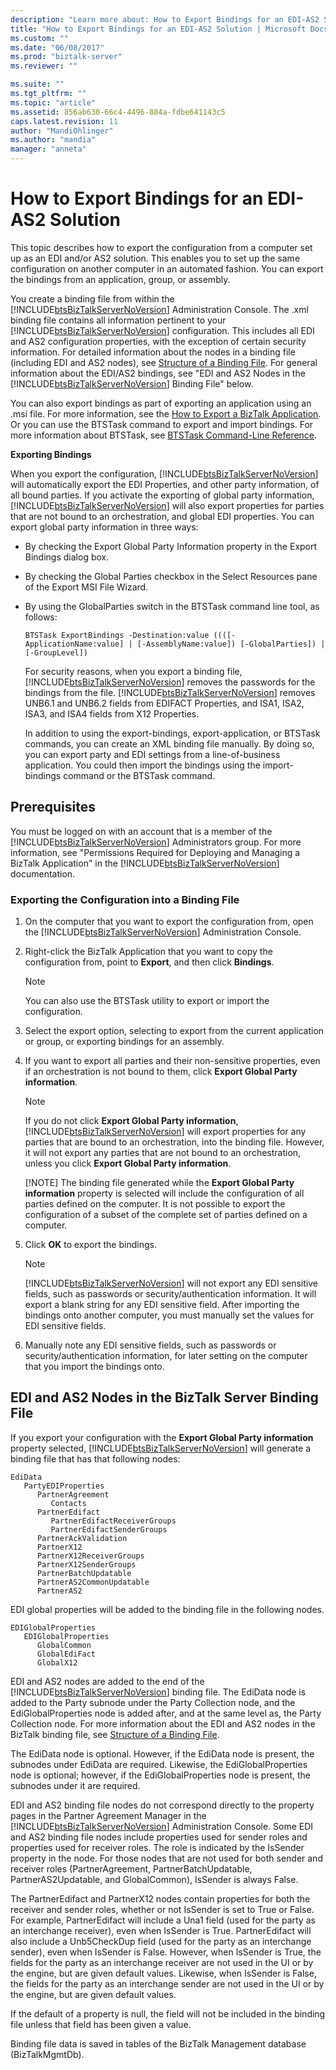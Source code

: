 ```yaml
---
description: "Learn more about: How to Export Bindings for an EDI-AS2 Solution"
title: "How to Export Bindings for an EDI-AS2 Solution | Microsoft Docs"
ms.custom: ""
ms.date: "06/08/2017"
ms.prod: "biztalk-server"
ms.reviewer: ""

ms.suite: ""
ms.tgt_pltfrm: ""
ms.topic: "article"
ms.assetid: 856ab630-66c4-4496-884a-fdbe641143c5
caps.latest.revision: 11
author: "MandiOhlinger"
ms.author: "mandia"
manager: "anneta"
---
```

# How to Export Bindings for an EDI-AS2 Solution
This topic describes how to export the configuration from a computer set up as an EDI and/or AS2 solution. This enables you to set up the same configuration on another computer in an automated fashion. You can export the bindings from an application, group, or assembly.  
  
 You create a binding file from within the [!INCLUDE[btsBizTalkServerNoVersion](../includes/btsbiztalkservernoversion-md.md)] Administration Console. The .xml binding file contains all information pertinent to your [!INCLUDE[btsBizTalkServerNoVersion](../includes/btsbiztalkservernoversion-md.md)] configuration. This includes all EDI and AS2 configuration properties, with the exception of certain security information. For detailed information about the nodes in a binding file (including EDI and AS2 nodes), see [Structure of a Binding File](../core/structure-of-a-binding-file.md). For general information about the EDI/AS2 bindings, see "EDI and AS2 Nodes in the [!INCLUDE[btsBizTalkServerNoVersion](../includes/btsbiztalkservernoversion-md.md)] Binding File" below.  
  
 You can also export bindings as part of exporting an application using an .msi file. For more information, see the [How to Export a BizTalk Application](../core/how-to-export-a-biztalk-application.md). Or you can use the BTSTask command to export and import bindings. For more information about BTSTask, see [BTSTask Command-Line Reference](../core/btstask-command-line-reference.md).  
  
 **Exporting Bindings**  
  
 When you export the configuration, [!INCLUDE[btsBizTalkServerNoVersion](../includes/btsbiztalkservernoversion-md.md)] will automatically export the EDI Properties, and other party information, of all bound parties. If you activate the exporting of global party information, [!INCLUDE[btsBizTalkServerNoVersion](../includes/btsbiztalkservernoversion-md.md)] will also export properties for parties that are not bound to an orchestration, and global EDI properties. You can export global party information in three ways:  
  
- By checking the Export Global Party Information property in the Export Bindings dialog box.  
  
- By checking the Global Parties checkbox in the Select Resources pane of the Export MSI File Wizard.  
  
- By using the GlobalParties switch in the BTSTask command line tool, as follows:  
  
  ```  
  BTSTask ExportBindings -Destination:value ((([-ApplicationName:value] | [-AssemblyName:value]) [-GlobalParties]) | [-GroupLevel])  
  ```  
  
  For security reasons, when you export a binding file, [!INCLUDE[btsBizTalkServerNoVersion](../includes/btsbiztalkservernoversion-md.md)] removes the passwords for the bindings from the file. [!INCLUDE[btsBizTalkServerNoVersion](../includes/btsbiztalkservernoversion-md.md)] removes UNB6.1 and UNB6.2 fields from EDIFACT Properties, and ISA1, ISA2, ISA3, and ISA4 fields from X12 Properties.  
  
  In addition to using the export-bindings, export-application, or BTSTask commands, you can create an XML binding file manually. By doing so, you can export party and EDI settings from a line-of-business application. You could then import the bindings using the import-bindings command or the BTSTask command.  
  
## Prerequisites  
 You must be logged on with an account that is a member of the [!INCLUDE[btsBizTalkServerNoVersion](../includes/btsbiztalkservernoversion-md.md)] Administrators group. For more information, see "Permissions Required for Deploying and Managing a BizTalk Application" in the [!INCLUDE[btsBizTalkServerNoVersion](../includes/btsbiztalkservernoversion-md.md)] documentation.  
  
### Exporting the Configuration into a Binding File  
  
1. On the computer that you want to export the configuration from, open the [!INCLUDE[btsBizTalkServerNoVersion](../includes/btsbiztalkservernoversion-md.md)] Administration Console.  
  
2. Right-click the BizTalk Application that you want to copy the configuration from, point to **Export**, and then click **Bindings**.  
  
   > [!NOTE]
   >  You can also use the BTSTask utility to export or import the configuration.  
  
3. Select the export option, selecting to export from the current application or group, or exporting bindings for an assembly.  
  
4. If you want to export all parties and their non-sensitive properties, even if an orchestration is not bound to them, click **Export Global Party information**.  
  
   > [!NOTE]
   >  If you do not click **Export Global Party information**, [!INCLUDE[btsBizTalkServerNoVersion](../includes/btsbiztalkservernoversion-md.md)] will export properties for any parties that are bound to an orchestration, into the binding file. However, it will not export any parties that are not bound to an orchestration, unless you click **Export Global Party information**.  
   > 
   > [!NOTE]
   >  The binding file generated while the **Export Global Party information** property is selected will include the configuration of all parties defined on the computer. It is not possible to export the configuration of a subset of the complete set of parties defined on a computer.  
  
5. Click **OK** to export the bindings.  
  
   > [!NOTE]
   >  [!INCLUDE[btsBizTalkServerNoVersion](../includes/btsbiztalkservernoversion-md.md)] will not export any EDI sensitive fields, such as passwords or security/authentication information. It will export a blank string for any EDI sensitive field. After importing the bindings onto another computer, you must manually set the values for EDI sensitive fields.  
  
6. Manually note any EDI sensitive fields, such as passwords or security/authentication information, for later setting on the computer that you import the bindings onto.  
  
## EDI and AS2 Nodes in the BizTalk Server Binding File  
 If you export your configuration with the **Export Global Party information** property selected, [!INCLUDE[btsBizTalkServerNoVersion](../includes/btsbiztalkservernoversion-md.md)] will generate a binding file that has that following nodes:  
  
```  
EdiData  
   PartyEDIProperties  
      PartnerAgreement  
         Contacts  
      PartnerEdifact  
         PartnerEdifactReceiverGroups  
         PartnerEdifactSenderGroups  
      PartnerAckValidation  
      PartnerX12  
      PartnerX12ReceiverGroups  
      PartnerX12SenderGroups  
      PartnerBatchUpdatable  
      PartnerAS2CommonUpdatable  
      PartnerAS2  
```  
  
 EDI global properties will be added to the binding file in the following nodes.  
  
```  
EDIGlobalProperties  
   EDIGlobalProperties  
      GlobalCommon  
      GlobalEdiFact  
      GlobalX12  
```  
  
 EDI and AS2 nodes are added to the end of the [!INCLUDE[btsBizTalkServerNoVersion](../includes/btsbiztalkservernoversion-md.md)] binding file. The EdiData node is added to the Party subnode under the Party Collection node, and the EdiGlobalProperties node is added after, and at the same level as, the Party Collection node. For more information about the EDI and AS2 nodes in the BizTalk binding file, see [Structure of a Binding File](../core/structure-of-a-binding-file.md).  
  
 The EdiData node is optional. However, if the EdiData node is present, the subnodes under EdiData are required. Likewise, the EdiGlobalProperties node is optional; however, if the EdiGlobalProperties node is present, the subnodes under it are required.  
  
 EDI and AS2 binding file nodes do not correspond directly to the property pages in the Partner Agreement Manager in the [!INCLUDE[btsBizTalkServerNoVersion](../includes/btsbiztalkservernoversion-md.md)] Administration Console. Some EDI and AS2 binding file nodes include properties used for sender roles and properties used for receiver roles. The role is indicated by the IsSender property in the node. For those nodes that are not used for both sender and receiver roles (PartnerAgreement, PartnerBatchUpdatable, PartnerAS2Updatable, and GlobalCommon), IsSender is always False.  
  
 The PartnerEdifact and PartnerX12 nodes contain properties for both the receiver and sender roles, whether or not IsSender is set to True or False. For example, PartnerEdifact will include a Una1 field (used for the party as an interchange receiver), even when IsSender is True. PartnerEdifact will also include a Unb5CheckDup field (used for the party as an interchange sender), even when IsSender is False. However, when IsSender is True, the fields for the party as an interchange receiver are not used in the UI or by the engine, but are given default values. Likewise, when IsSender is False, the fields for the party as an interchange sender are not used in the UI or by the engine, but are given default values.  
  
 If the default of a property is null, the field will not be included in the binding file unless that field has been given a value.  
  
 Binding file data is saved in tables of the BizTalk Management database (BizTalkMgmtDb).
